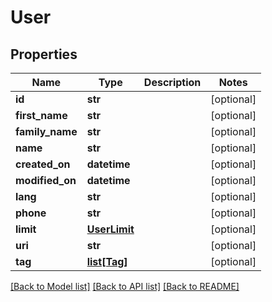 # User

## Properties
Name | Type | Description | Notes
------------ | ------------- | ------------- | -------------
**id** | **str** |  | [optional] 
**first_name** | **str** |  | [optional] 
**family_name** | **str** |  | [optional] 
**name** | **str** |  | [optional] 
**created_on** | **datetime** |  | [optional] 
**modified_on** | **datetime** |  | [optional] 
**lang** | **str** |  | [optional] 
**phone** | **str** |  | [optional] 
**limit** | [**UserLimit**](UserLimit.md) |  | [optional] 
**uri** | **str** |  | [optional] 
**tag** | [**list[Tag]**](Tag.md) |  | [optional] 

[[Back to Model list]](../README.md#documentation-for-models) [[Back to API list]](../README.md#documentation-for-api-endpoints) [[Back to README]](../README.md)


